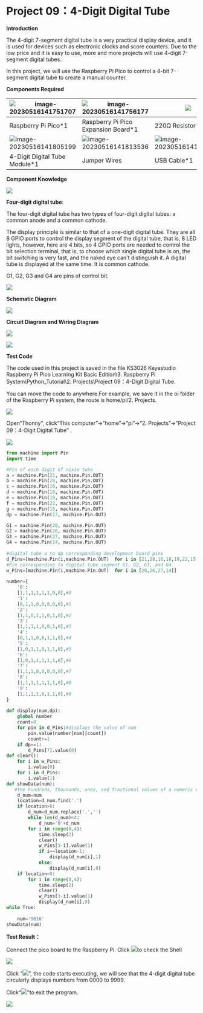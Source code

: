 # Project 09：4-Digit Digital Tube

**Introduction**

The 4-digit 7-segment digital tube is a very practical display device, and it is used for devices such as electronic clocks and score counters. Due to the low price and it is easy to use, more and more projects will use 4-digit 7-segment digital tubes. 

In this project, we will use the Raspberry Pi Pico to control a 4-bit 7-segment digital tube to create a manual counter.



**Components Required**

| ![image-20230516141751707](media/image-20230516141751707.png) | ![image-20230516141756177](media/image-20230516141756177.png) |![](media/098a2730d0b0a2a4b2079e0fc87fd38b.png)||
| ------------------------------------------------------- | ------------------------------------ | ---------------------- | ---------------------- |
| Raspberry Pi Pico\*1                                    | Raspberry Pi Pico Expansion Board\*1 | 220Ω Resistor\*8       |                        |
| ![image-20230516141805199](media/image-20230516141805199.png) |![image-20230516141813536](media/image-20230516141813536.png)|![image-20230516141819072](media/image-20230516141819072.png)|![](media/e380dd26e4825be9a768973802a55fe6.png)|
| 4-Digit Digital Tube Module\*1                          | Jumper Wires                         | USB Cable\*1           | Breadboard\*1          |



**Component Knowledge**

![](media/ce987bf9a2ab398945c98b34d3f8a003.png)

**Four-digit digital tube**: 

The four-digit digital tube has two types of four-digit digital tubes: a common anode and a common cathode. 

The display principle is similar to that of a one-digit digital tube. They are all 8 GPIO ports to control the display segment of the digital tube, that is, 8 LED lights, however, here are 4 bits, so 4 GPIO ports are needed to control the bit selection terminal, that is, to choose which single digital tube is on, the bit switching is very fast, and the naked eye can't distinguish it. A digital tube is displayed at the same time. It is common cathode.

G1, G2, G3 and G4 are pins of control bit.

![](media/37113fa53213973132086c285d67686b.png)

**Schematic Diagram**

![](media/ea75d1b7414bf6f8c187fb32fea9bc83.png)

**Circuit Diagram and Wiring Diagram**

![](media/4f64b9bf6b74ab49584f69c7465efa73.png)

![](media/6bf1bae6af0324d50a37ab7a0cabee11.png)

**Test Code**

The code used in this project is saved in the file KS3026 Keyestudio Raspberry Pi Pico Learning Kit Basic Edition\3. Raspberry Pi System\Python_Tutorial\2. Projects\Project 09：4-Digit Digital Tube. 

You can move the code to anywhere.For example, we save it in the oi folder of the Raspberry Pi system, the route is home/pi/2. Projects.

![](media/ae27830403a2f741aa9b725e5324c215.png)

Open“Thonny”, click“This computer”→“home”→“pi”→“2. Projects”→“Project 09：4-Digit Digital Tube” .

![](media/333a7cbe71f2ecabcecf12c0b1d8c95c.png)

```python
from machine import Pin
import time

#Pin of each digit of nixie tube
a = machine.Pin(21, machine.Pin.OUT)
b = machine.Pin(28, machine.Pin.OUT)
c = machine.Pin(16, machine.Pin.OUT)
d = machine.Pin(18, machine.Pin.OUT)
e = machine.Pin(19, machine.Pin.OUT)
f = machine.Pin(22, machine.Pin.OUT)
g = machine.Pin(15, machine.Pin.OUT)
dp = machine.Pin(17, machine.Pin.OUT)

G1 = machine.Pin(20, machine.Pin.OUT)
G2 = machine.Pin(26, machine.Pin.OUT)
G3 = machine.Pin(27, machine.Pin.OUT)
G4 = machine.Pin(14, machine.Pin.OUT)
 
#digital tube a to dp corresponding development board pins
d_Pins=[machine.Pin(i,machine.Pin.OUT)  for i in [21,28,16,18,19,22,15,17]]
#Pin corresponding to digital tube segment G1, G2, G3, and G4
w_Pins=[machine.Pin(i,machine.Pin.OUT)  for i in [20,26,27,14]]
 
number={
    '0':
    [1,1,1,1,1,1,0,0],#0
    '1':
    [0,1,1,0,0,0,0,0],#1
    '2':
    [1,1,0,1,1,0,1,0],#2
    '3':
    [1,1,1,1,0,0,1,0],#3
    '4':
    [0,1,1,0,0,1,1,0],#4
    '5':
    [1,0,1,1,0,1,1,0],#5
    '6':
    [1,0,1,1,1,1,1,0],#6
    '7':
    [1,1,1,0,0,0,0,0],#7
    '8':
    [1,1,1,1,1,1,1,0],#8
    '9':
    [1,1,1,1,0,1,1,0],#9
}
 
def display(num,dp):
    global number
    count=0
    for pin in d_Pins:#displays the value of num 
        pin.value(number[num][count])
        count+=1
    if dp==1:
        d_Pins[7].value(0)
def clear():
    for i in w_Pins:
        i.value(0)
    for i in d_Pins:
        i.value(1)
def showData(num):
   #the hundreds, thousands, ones, and fractional values of a numeric value
    d_num=num
    location=d_num.find('.')
    if location>0:
        d_num=d_num.replace('.','')
        while len(d_num)<4:
            d_num='0'+d_num
        for i in range(0,4):
            time.sleep(2)
            clear()
            w_Pins[3-i].value(1)
            if i==location-1:
                display(d_num[i],1)
            else:
                display(d_num[i],0)
    if location<0:
        for i in range(0,4):
            time.sleep(2)
            clear()
            w_Pins[3-i].value(1)
            display(d_num[i],0)
while True:
 
    num='9016'
showData(num)
```



**Test Result：**

Connect the pico board to the Raspberry Pi. Click ![](media/32e03e9d4211e9ef97c1d2b18f05c902.png)to check the Shell

![](media/7336ab33350378f16514393ce2f0ed37.png)

Click “![](media/bb4d9305714a178069d277b20e0934b7.png)”, the code starts executing, we will see that the 4-digit digital tube circularly displays numbers from 0000 to 9999. 

Click“![](media/ec00367ea605788eab454cd176b94c7b.png)”to exit the program.

![](media/f0796c7080e70cac96dc4e42b39f0918.png)
